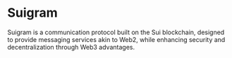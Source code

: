 # Suigram
Suigram is a communication protocol built on the Sui blockchain, designed to provide messaging services akin to Web2, while enhancing security and decentralization through Web3 advantages.
